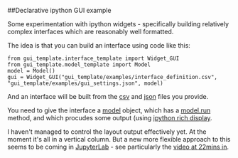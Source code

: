 ##Declarative ipython GUI example

Some experimentation with ipython widgets - specifically building relatively complex interfaces which are reasonably well formatted.

The idea is that you can build an interface using code like this:

````
from gui_template.interface_template import Widget_GUI
from gui_template.model_template import Model
model = Model()
gui = Widget_GUI("gui_template/examples/interface_definition.csv", "gui_template/examples/gui_settings.json", model)
````

And an interface will be built from the [csv](https://github.com/RobinL/ipython_gui_templating/blob/master/gui_template/examples/interface_definition.csv) and [json](https://github.com/RobinL/ipython_gui_templating/blob/master/gui_template/examples/gui_settings.json) files you provide.

You need to give the interface a [model](https://github.com/RobinL/ipython_gui_templating/blob/master/gui_template/model_template.py) object, which has a [model.run](https://github.com/RobinL/ipython_gui_templating/blob/master/gui_template/model_template.py#L6) method, and which procudes some output (using [ipython rich display](http://jeffskinnerbox.me/notebooks/ipython's-rich-display-system.html).

I haven't managed to control the layout output effectively yet.  At the moment it's all in a vertical column. But a new more flexible approach to this seems to be coming in [JupyterLab](http://blog.jupyter.org/2016/07/14/jupyter-lab-alpha/)  - see particularly the [video at 22mins in](https://youtu.be/Ejh0ftSjk6g?t=22m10s).








